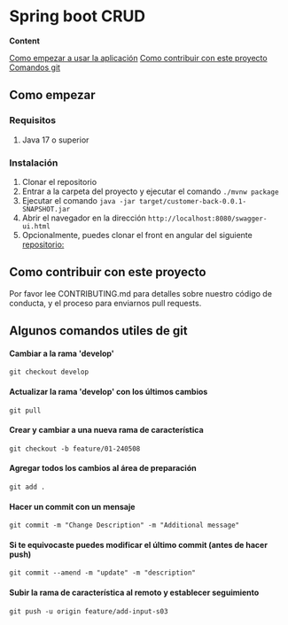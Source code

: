 # Spring boot CRUD

**Content**

[Como empezar a usar la aplicación](#como-empezar)
[Como contribuir con este proyecto](#como-contribuir-con-este-proyecto)
[Comandos git](#algunos-comandos-utiles-de-git)

## Como empezar

### Requisitos

1. Java 17 o superior

### Instalación

1. Clonar el repositorio
2. Entrar a la carpeta del proyecto y ejecutar el comando `./mvnw package`
3. Ejecutar el comando `java -jar target/customer-back-0.0.1-SNAPSHOT.jar`
4. Abrir el navegador en la dirección `http://localhost:8080/swagger-ui.html`
5. Opcionalmente, puedes clonar el front en angular del siguiente [repositorio:]()

## Como contribuir con este proyecto

Por favor lee CONTRIBUTING.md para detalles sobre nuestro código de conducta, y el proceso para enviarnos pull requests.

## Algunos comandos utiles de git

#### Cambiar a la rama 'develop'

```
git checkout develop
```

#### Actualizar la rama 'develop' con los últimos cambios

```
git pull
```

#### Crear y cambiar a una nueva rama de característica

```
git checkout -b feature/01-240508
```

#### Agregar todos los cambios al área de preparación

```
git add .
```

#### Hacer un commit con un mensaje

```
git commit -m "Change Description" -m "Additional message"
```

#### Si te equivocaste puedes modificar el último commit (antes de hacer push)

```
git commit --amend -m "update" -m "description"
```

#### Subir la rama de característica al remoto y establecer seguimiento

```
git push -u origin feature/add-input-s03
```
